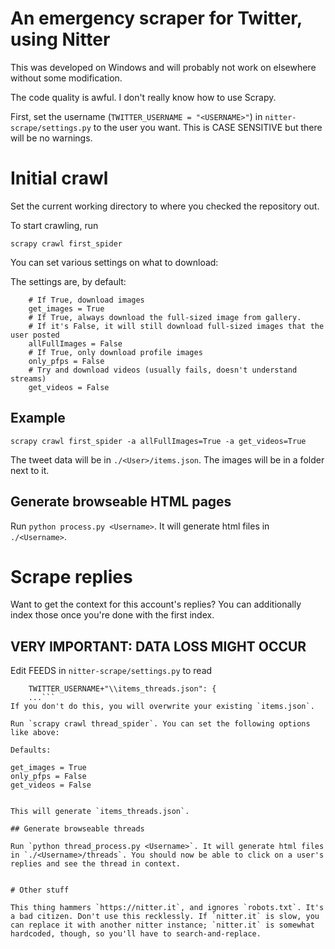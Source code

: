 # An emergency scraper for Twitter, using Nitter
 
This was developed on Windows and will probably not work on elsewhere without some modification. 

The code quality is awful. I don't really know how to use Scrapy.

First, set the username (`TWITTER_USERNAME = "<USERNAME>"`) in `nitter-scrape/settings.py` to the user you want. This is CASE SENSITIVE but there will be no warnings. 

# Initial crawl
Set the current working directory to where you checked the repository out.

To start crawling, run

`scrapy crawl first_spider`

You can set various settings on what to download:

The settings are, by default:
```
	# If True, download images
    get_images = True 
	# If True, always download the full-sized image from gallery.
	# If it's False, it will still download full-sized images that the user posted
    allFullImages = False 
	# If True, only download profile images
    only_pfps = False 
	# Try and download videos (usually fails, doesn't understand streams)
    get_videos = False 
```
## Example
`scrapy crawl first_spider -a allFullImages=True -a get_videos=True`

The tweet data will be in `./<User>/items.json`. The images will be in a folder next to it.

## Generate browseable HTML pages

Run `python process.py <Username>`. It will generate html files in `./<Username>`.

# Scrape replies

Want to get the context for this account's replies? You can additionally index those once you're done with the first index.

## VERY IMPORTANT: DATA LOSS MIGHT OCCUR

Edit FEEDS in `nitter-scrape/settings.py` to read

```FEEDS = {
    TWITTER_USERNAME+"\\items_threads.json": {
	...```
If you don't do this, you will overwrite your existing `items.json`. 

Run `scrapy crawl thread_spider`. You can set the following options like above:

Defaults:
```
    get_images = True
    only_pfps = False
    get_videos = False
```

This will generate `items_threads.json`.

## Generate browseable threads

Run `python thread_process.py <Username>`. It will generate html files in `./<Username>/threads`. You should now be able to click on a user's replies and see the thread in context.


# Other stuff

This thing hammers `https://nitter.it`, and ignores `robots.txt`. It's a bad citizen. Don't use this recklessly. If `nitter.it` is slow, you can replace it with another nitter instance; `nitter.it` is somewhat hardcoded, though, so you'll have to search-and-replace.